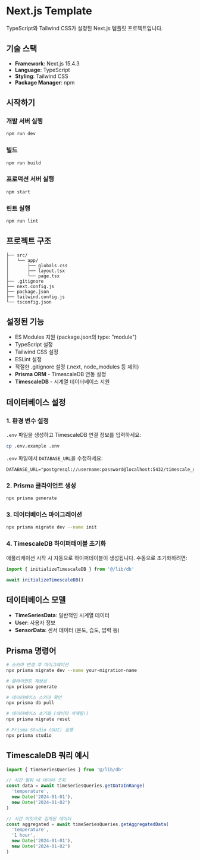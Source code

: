 # Next.js Template

TypeScript와 Tailwind CSS가 설정된 Next.js 템플릿 프로젝트입니다.

## 기술 스택

- **Framework**: Next.js 15.4.3
- **Language**: TypeScript
- **Styling**: Tailwind CSS
- **Package Manager**: npm

## 시작하기

### 개발 서버 실행

```bash
npm run dev
```

### 빌드

```bash
npm run build
```

### 프로덕션 서버 실행

```bash
npm start
```

### 린트 실행

```bash
npm run lint
```

## 프로젝트 구조

```
├── src/
│   └── app/
│       ├── globals.css
│       ├── layout.tsx
│       └── page.tsx
├── .gitignore
├── next.config.js
├── package.json
├── tailwind.config.js
└── tsconfig.json
```

## 설정된 기능

- ES Modules 지원 (package.json의 type: "module")
- TypeScript 설정
- Tailwind CSS 설정
- ESLint 설정
- 적절한 .gitignore 설정 (.next, node_modules 등 제외)
- **Prisma ORM** - TimescaleDB 연동 설정
- **TimescaleDB** - 시계열 데이터베이스 지원

## 데이터베이스 설정

### 1. 환경 변수 설정

`.env` 파일을 생성하고 TimescaleDB 연결 정보를 입력하세요:

```bash
cp .env.example .env
```

`.env` 파일에서 `DATABASE_URL`을 수정하세요:

```env
DATABASE_URL="postgresql://username:password@localhost:5432/timescale_db"
```

### 2. Prisma 클라이언트 생성

```bash
npx prisma generate
```

### 3. 데이터베이스 마이그레이션

```bash
npx prisma migrate dev --name init
```

### 4. TimescaleDB 하이퍼테이블 초기화

애플리케이션 시작 시 자동으로 하이퍼테이블이 생성됩니다. 수동으로 초기화하려면:

```typescript
import { initializeTimescaleDB } from '@/lib/db'

await initializeTimescaleDB()
```

## 데이터베이스 모델

- **TimeSeriesData**: 일반적인 시계열 데이터
- **User**: 사용자 정보
- **SensorData**: 센서 데이터 (온도, 습도, 압력 등)

## Prisma 명령어

```bash
# 스키마 변경 후 마이그레이션
npx prisma migrate dev --name your-migration-name

# 클라이언트 재생성
npx prisma generate

# 데이터베이스 스키마 확인
npx prisma db pull

# 데이터베이스 초기화 (데이터 삭제됨!)
npx prisma migrate reset

# Prisma Studio (GUI) 실행
npx prisma studio
```

## TimescaleDB 쿼리 예시

```typescript
import { timeSeriesQueries } from '@/lib/db'

// 시간 범위 내 데이터 조회
const data = await timeSeriesQueries.getDataInRange(
  'temperature', 
  new Date('2024-01-01'), 
  new Date('2024-01-02')
)

// 시간 버킷으로 집계된 데이터
const aggregated = await timeSeriesQueries.getAggregatedData(
  'temperature',
  '1 hour',
  new Date('2024-01-01'),
  new Date('2024-01-02')
)
```
